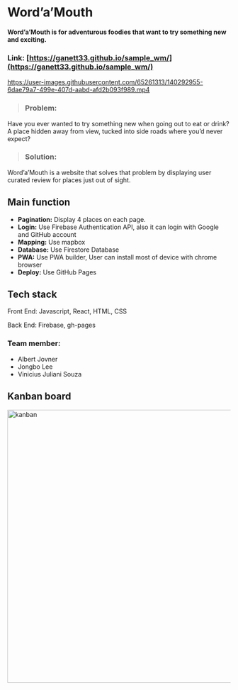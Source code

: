 # Word’a’Mouth
**Word’a’Mouth is for adventurous foodies that want to try something new and exciting.**

### Link: [https://ganett33.github.io/sample_wm/](https://ganett33.github.io/sample_wm/)

https://user-images.githubusercontent.com/65261313/140292955-6dae79a7-499e-407d-aabd-afd2b093f989.mp4

> ### Problem: 
  Have you ever wanted to try something new when going out to eat or drink? A place hidden away from view, tucked into side roads where you’d never expect?

> ### Solution: 
  Word’a’Mouth is a website that solves that problem by displaying user curated review for places just out of sight.

## Main function 
- **Pagination:** Display 4 places on each page.
- **Login:** Use Firebase Authentication API, also it can login with Google and GitHub account 
- **Mapping:** Use mapbox
- **Database:** Use Firestore Database
- **PWA:** Use PWA builder, User can install most of device with chrome browser
- **Deploy:** Use GitHub Pages 

## Tech stack
Front End: Javascript, React, HTML, CSS

Back End: Firebase, gh-pages

### Team member:
  - Albert Jovner
  - Jongbo Lee
  - Vinicius Juliani Souza

## Kanban board
<img width="616" alt="kanban" src="https://user-images.githubusercontent.com/65261313/140290949-522cbb05-3c7d-47fd-8e02-a3f1cb601d89.png">




